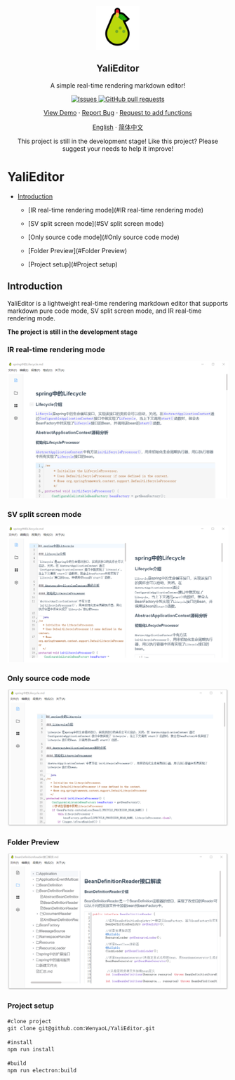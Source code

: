 <p align="center">
 <img width="100px" src="./public/yali.png" align="center" alt="GitHub Readme Stats" />
 <h2 align="center">YaliEditor</h2>
 <p align="center">A simple real-time rendering markdown editor!</p>
</p>
  <p align="center">
    <a href="https://github.com/anuraghazra/github-readme-stats/issues">
      <img alt="Issues" src="https://img.shields.io/github/issues/WenyaoL/YaliEditor?color=0088ff" />
    </a>
    <a href="https://github.com/anuraghazra/github-readme-stats/pulls">
      <img alt="GitHub pull requests" src="https://img.shields.io/github/issues-pr/WenyaoL/YaliEditor?color=0088ff" />
    </a>
    <br />
  </p>
  <p align="center">
    <a href="#demo">View Demo</a>
    ·
    <a href="https://github.com/WenyaoL/YaliEditor/issues/new/choose">Report Bug</a>
    ·
    <a href="https://github.com/WenyaoL/YaliEditor/issues/new/choose">Request to add functions</a>
  </p>
  <p align="center">
    <a href="/README.md">English</a>
    ·
    <a href="/docs/README_CN.md">简体中文</a>
  </p>


<p align="center">This project is still in the development stage! Like this project? Please suggest your needs to help it improve!
</p>



# YaliEditor

- [Introduction](#Introduction)
  - [IR real-time rendering mode](#IR real-time rendering mode)

  - [SV split screen mode](#SV split screen mode)

  - [Only source code mode](#Only source code mode)

  - [Folder Preview](#Folder Preview)

  - [Project setup](#Project setup)


## Introduction

YaliEditor is a lightweight real-time rendering markdown editor that supports markdown pure code mode, SV split screen mode, and IR real-time rendering mode.

**The project is still in the development stage**

### IR real-time rendering mode

![163](./docs/imgs/163.png)



### SV split screen mode

![164](./docs/imgs/164.png)



### Only source code mode

![165](./docs/imgs/165.png)



### Folder Preview

![166](./docs/imgs/166.png)



### Project setup

```shell
#clone project
git clone git@github.com:WenyaoL/YaliEditor.git

#install
npm run install

#build
npm run electron:build
```



